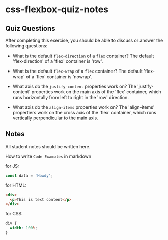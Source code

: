# css-flexbox-quiz-notes

## Quiz Questions

After completing this exercise, you should be able to discuss or answer the following questions:

- What is the default `flex-direction` of a `flex` container?
  The default 'flex-direction' of a 'flex' container is 'row'.

- What is the default `flex-wrap` of a `flex` container?
  The default 'flex-wrap' of a 'flex' container is 'nowrap'.

- What axis do the `justify-content` properties work on?
  The 'justify-content' properties work on the main axis of the 'flex' container, which runs horizontally from left to right in the 'row' direction.

- What axis do the `align-items` properties work on?
  The 'align-items' propertiers work on the cross axis of the 'flex' container, which runs vertically perpendicular to the main axis.

## Notes

All student notes should be written here.

How to write `Code Examples` in markdown

for JS:

```javascript
const data = 'Howdy';
```

for HTML:

```html
<div>
  <p>This is text content</p>
</div>
```

for CSS:

```css
div {
  width: 100%;
}
```
